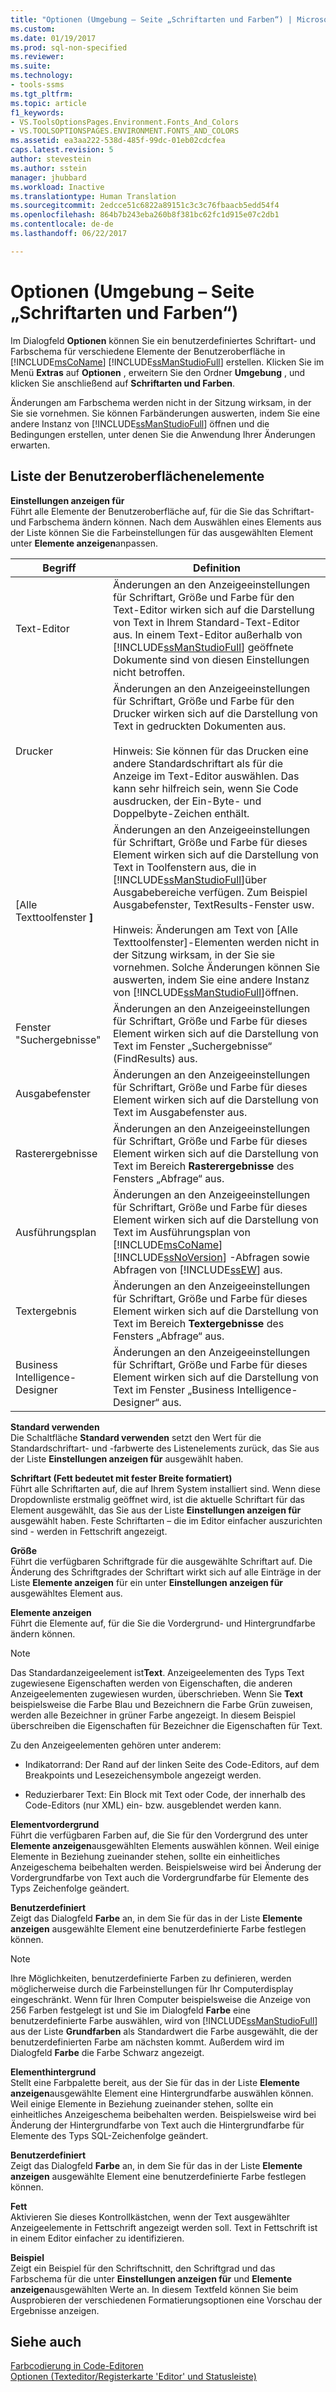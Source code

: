 ```yaml
---
title: "Optionen (Umgebung – Seite „Schriftarten und Farben“) | Microsoft-Dokumentation"
ms.custom: 
ms.date: 01/19/2017
ms.prod: sql-non-specified
ms.reviewer: 
ms.suite: 
ms.technology:
- tools-ssms
ms.tgt_pltfrm: 
ms.topic: article
f1_keywords:
- VS.ToolsOptionsPages.Environment.Fonts_And_Colors
- VS.TOOLSOPTIONSPAGES.ENVIRONMENT.FONTS_AND_COLORS
ms.assetid: ea3aa222-538d-485f-99dc-01eb02cdcfea
caps.latest.revision: 5
author: stevestein
ms.author: sstein
manager: jhubbard
ms.workload: Inactive
ms.translationtype: Human Translation
ms.sourcegitcommit: 2edcce51c6822a89151c3c3c76fbaacb5edd54f4
ms.openlocfilehash: 864b7b243eba260b8f381bc62fc1d915e07c2db1
ms.contentlocale: de-de
ms.lasthandoff: 06/22/2017

---
```

# <a name="options-environment---fonts-and-colors-page"></a>Optionen (Umgebung – Seite „Schriftarten und Farben“)
Im Dialogfeld **Optionen** können Sie ein benutzerdefiniertes Schriftart- und Farbschema für verschiedene Elemente der Benutzeroberfläche in [!INCLUDE[msCoName](../../includes/msconame_md.md)] [!INCLUDE[ssManStudioFull](../../includes/ssmanstudiofull_md.md)] erstellen. Klicken Sie im Menü **Extras** auf **Optionen** , erweitern Sie den Ordner **Umgebung** , und klicken Sie anschließend auf **Schriftarten und Farben**.  
  
Änderungen am Farbschema werden nicht in der Sitzung wirksam, in der Sie sie vornehmen. Sie können Farbänderungen auswerten, indem Sie eine andere Instanz von [!INCLUDE[ssManStudioFull](../../includes/ssmanstudiofull_md.md)] öffnen und die Bedingungen erstellen, unter denen Sie die Anwendung Ihrer Änderungen erwarten.  
  
## <a name="uielement-list"></a>Liste der Benutzeroberflächenelemente  
**Einstellungen anzeigen für**  
Führt alle Elemente der Benutzeroberfläche auf, für die Sie das Schriftart- und Farbschema ändern können. Nach dem Auswählen eines Elements aus der Liste können Sie die Farbeinstellungen für das ausgewählten Element unter **Elemente anzeigen**anpassen.  
  
|Begriff|Definition|  
|--------|--------------|  
|Text-Editor|Änderungen an den Anzeigeeinstellungen für Schriftart, Größe und Farbe für den Text-Editor wirken sich auf die Darstellung von Text in Ihrem Standard-Text-Editor aus. In einem Text-Editor außerhalb von [!INCLUDE[ssManStudioFull](../../includes/ssmanstudiofull_md.md)] geöffnete Dokumente sind von diesen Einstellungen nicht betroffen.|  
|Drucker|Änderungen an den Anzeigeeinstellungen für Schriftart, Größe und Farbe für den Drucker wirken sich auf die Darstellung von Text in gedruckten Dokumenten aus.<br /><br />Hinweis: Sie können für das Drucken eine andere Standardschriftart als für die Anzeige im Text-Editor auswählen. Das kann sehr hilfreich sein, wenn Sie Code ausdrucken, der Ein-Byte- und Doppelbyte-Zeichen enthält.|  
|[Alle Texttoolfenster **]**|Änderungen an den Anzeigeeinstellungen für Schriftart, Größe und Farbe für dieses Element wirken sich auf die Darstellung von Text in Toolfenstern aus, die in [!INCLUDE[ssManStudioFull](../../includes/ssmanstudiofull_md.md)]über Ausgabebereiche verfügen. Zum Beispiel Ausgabefenster, TextResults-Fenster usw.<br /><br />Hinweis: Änderungen am Text von [Alle Texttoolfenster]-Elementen werden nicht in der Sitzung wirksam, in der Sie sie vornehmen. Solche Änderungen können Sie auswerten, indem Sie eine andere Instanz von [!INCLUDE[ssManStudioFull](../../includes/ssmanstudiofull_md.md)]öffnen.|  
|Fenster "Suchergebnisse"|Änderungen an den Anzeigeeinstellungen für Schriftart, Größe und Farbe für dieses Element wirken sich auf die Darstellung von Text im Fenster „Suchergebnisse“ (FindResults) aus.|  
|Ausgabefenster|Änderungen an den Anzeigeeinstellungen für Schriftart, Größe und Farbe für dieses Element wirken sich auf die Darstellung von Text im Ausgabefenster aus.|  
|Rasterergebnisse|Änderungen an den Anzeigeeinstellungen für Schriftart, Größe und Farbe für dieses Element wirken sich auf die Darstellung von Text im Bereich **Rasterergebnisse** des Fensters „Abfrage“ aus.|  
|Ausführungsplan|Änderungen an den Anzeigeeinstellungen für Schriftart, Größe und Farbe für dieses Element wirken sich auf die Darstellung von Text im Ausführungsplan von [!INCLUDE[msCoName](../../includes/msconame_md.md)] [!INCLUDE[ssNoVersion](../../includes/ssnoversion_md.md)] -Abfragen sowie Abfragen von [!INCLUDE[ssEW](../../includes/ssew_md.md)] aus.|  
|Textergebnis|Änderungen an den Anzeigeeinstellungen für Schriftart, Größe und Farbe für dieses Element wirken sich auf die Darstellung von Text im Bereich **Textergebnisse** des Fensters „Abfrage“ aus.|  
|Business Intelligence-Designer|Änderungen an den Anzeigeeinstellungen für Schriftart, Größe und Farbe für dieses Element wirken sich auf die Darstellung von Text im Fenster „Business Intelligence-Designer“ aus.|  
  
**Standard verwenden**  
Die Schaltfläche **Standard verwenden** setzt den Wert für die Standardschriftart- und -farbwerte des Listenelements zurück, das Sie aus der Liste **Einstellungen anzeigen für** ausgewählt haben.  
  
**Schriftart (Fett bedeutet mit fester Breite formatiert)**  
Führt alle Schriftarten auf, die auf Ihrem System installiert sind. Wenn diese Dropdownliste erstmalig geöffnet wird, ist die aktuelle Schriftart für das Element ausgewählt, das Sie aus der Liste **Einstellungen anzeigen für** ausgewählt haben. Feste Schriftarten – die im Editor einfacher auszurichten sind - werden in Fettschrift angezeigt.  
  
**Größe**  
Führt die verfügbaren Schriftgrade für die ausgewählte Schriftart auf. Die Änderung des Schriftgrades der Schriftart wirkt sich auf alle Einträge in der Liste **Elemente anzeigen** für ein unter **Einstellungen anzeigen für** ausgewähltes Element aus.  
  
**Elemente anzeigen**  
Führt die Elemente auf, für die Sie die Vordergrund- und Hintergrundfarbe ändern können.  
  
> [!NOTE]  
> Das Standardanzeigeelement ist**Text**. Anzeigeelementen des Typs Text zugewiesene Eigenschaften werden von Eigenschaften, die anderen Anzeigeelementen zugewiesen wurden, überschrieben. Wenn Sie **Text** beispielsweise die Farbe Blau und Bezeichnern die Farbe Grün zuweisen, werden alle Bezeichner in grüner Farbe angezeigt. In diesem Beispiel überschreiben die Eigenschaften für Bezeichner die Eigenschaften für Text.  
  
Zu den Anzeigeelementen gehören unter anderem:  
  
-   Indikatorrand: Der Rand auf der linken Seite des Code-Editors, auf dem Breakpoints und Lesezeichensymbole angezeigt werden.  
  
-   Reduzierbarer Text: Ein Block mit Text oder Code, der innerhalb des Code-Editors (nur XML) ein- bzw. ausgeblendet werden kann.  
  
**Elementvordergrund**  
Führt die verfügbaren Farben auf, die Sie für den Vordergrund des unter **Elemente anzeigen**ausgewählten Elements auswählen können. Weil einige Elemente in Beziehung zueinander stehen, sollte ein einheitliches Anzeigeschema beibehalten werden. Beispielsweise wird bei Änderung der Vordergrundfarbe von Text auch die Vordergrundfarbe für Elemente des Typs Zeichenfolge geändert.  
  
**Benutzerdefiniert**  
Zeigt das Dialogfeld **Farbe** an, in dem Sie für das in der Liste **Elemente anzeigen** ausgewählte Element eine benutzerdefinierte Farbe festlegen können.  
  
> [!NOTE]  
> Ihre Möglichkeiten, benutzerdefinierte Farben zu definieren, werden möglicherweise durch die Farbeinstellungen für Ihr Computerdisplay eingeschränkt. Wenn für Ihren Computer beispielsweise die Anzeige von 256 Farben festgelegt ist und Sie im Dialogfeld **Farbe** eine benutzerdefinierte Farbe auswählen, wird von [!INCLUDE[ssManStudioFull](../../includes/ssmanstudiofull_md.md)] aus der Liste **Grundfarben** als Standardwert die Farbe ausgewählt, die der benutzerdefinierten Farbe am nächsten kommt. Außerdem wird im Dialogfeld **Farbe** die Farbe Schwarz angezeigt.  
  
**Elementhintergrund**  
Stellt eine Farbpalette bereit, aus der Sie für das in der Liste **Elemente anzeigen**ausgewählte Element eine Hintergrundfarbe auswählen können. Weil einige Elemente in Beziehung zueinander stehen, sollte ein einheitliches Anzeigeschema beibehalten werden. Beispielsweise wird bei Änderung der Hintergrundfarbe von Text auch die Hintergrundfarbe für Elemente des Typs SQL-Zeichenfolge geändert.  
  
**Benutzerdefiniert**  
Zeigt das Dialogfeld **Farbe** an, in dem Sie für das in der Liste **Elemente anzeigen** ausgewählte Element eine benutzerdefinierte Farbe festlegen können.  
  
**Fett**  
Aktivieren Sie dieses Kontrollkästchen, wenn der Text ausgewählter Anzeigeelemente in Fettschrift angezeigt werden soll. Text in Fettschrift ist in einem Editor einfacher zu identifizieren.  
  
**Beispiel**  
Zeigt ein Beispiel für den Schriftschnitt, den Schriftgrad und das Farbschema für die unter **Einstellungen anzeigen für** und **Elemente anzeigen**ausgewählten Werte an. In diesem Textfeld können Sie beim Ausprobieren der verschiedenen Formatierungsoptionen eine Vorschau der Ergebnisse anzeigen.  
  
## <a name="see-also"></a>Siehe auch  
[Farbcodierung in Code-Editoren](http://msdn.microsoft.com/en-us/802882dc-c997-4e3f-8a01-994bb43169ae)  
[Optionen (Texteditor/Registerkarte 'Editor' und Statusleiste)](http://msdn.microsoft.com/en-us/e4815678-7885-4631-878f-c6a2b857ee05)  
  

